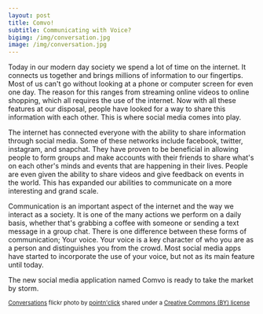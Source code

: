 ```yaml
---
layout: post
title: Comvo!
subtitle: Communicating with Voice?
bigimg: /img/conversation.jpg
image: /img/conversation.jpg
---
```


Today in our modern day society we spend a lot of time on the internet. It connects us together and brings millions of information to our fingertips. Most of us can't go without looking at a phone or computer screen for even one day. The reason for this ranges from streaming online videos to online shopping, which all requires the use of the internet. Now with all these features at our disposal, people have looked for a way to share this information with each other. This is where social media comes into play.

The internet has connected everyone with the ability to share information through social media. Some of these networks include facebook, twitter, instagram, and snapchat. They have proven to be beneficial in allowing people to form groups and make accounts with their friends to share what's on each other's minds and events that are happening in their lives. People are even given the ability to share videos and give feedback on events in the world. This has expanded our abilities to communicate on a more interesting and grand scale.

Communication is an important aspect of the internet and the way we interact as a society. It is one of the many actions we perform on a daily basis, whether that's grabbing a coffee with someone or sending a text message in a group chat. There is one difference between these forms of communication; Your voice. Your voice is a key character of who you are as a person and distinguishes you from the crowd. Most social media apps have started to incorporate the use of your voice, but not as its main feature until today.

The new social media application named Comvo is ready to take the market by storm.

<small><a title="Conversations" href="https://flickr.com/photos/27568572@N06/15493241371">Conversations</a> flickr photo by <a href="https://flickr.com/people/27568572@N06">pointn'click</a> shared under a <a href="https://creativecommons.org/licenses/by/2.0/">Creative Commons (BY) license</a> </small>
